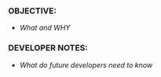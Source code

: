 ### OBJECTIVE:

  - *What and WHY*

### DEVELOPER NOTES:

  - *What do future developers need to know*
